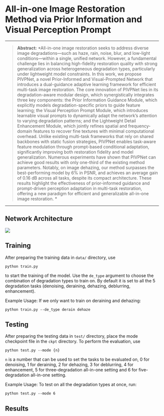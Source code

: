 # All-in-one Image Restoration Method via Prior Information and Visual Perception Prompt

<hr />

> **Abstract:** *All-in-one image restoration seeks to address diverse image degradations—such as haze, rain, noise, blur, and low-light conditions—within a single, unified network. However, a fundamental challenge lies in balancing high-fidelity restoration quality with strong generalization across heterogeneous degradation types, particularly under lightweight model constraints. In this work, we propose PIVPNet, a novel Prior-Informed and Visual-Prompted Network that introduces a dual-guidance adaptive learning framework for efficient multi-task image restoration. The core innovation of PIVPNet lies in its degradation-aware modular design, which synergistically integrates three key components: the Prior Information Guidance Module, which explicitly models degradation-specific priors to guide feature learning;  the Visual Perception Prompt Module, which introduces learnable visual prompts to dynamically adapt the network’s attention to varying degradation patterns; and the Lightweight Detail Enhancement Module, which jointly refines spatial and frequency-domain features to recover fine textures with minimal computational overhead. Unlike existing multi-task frameworks that rely on shared backbones with static fusion strategies, PIVPNet enables task-aware feature modulation through prompt-based conditional adaptation, significantly improving both restoration fidelity and model generalization. Numerous experiments have shown that PIVPNet can achieve good results with only one-third of the existing method parameters. Notably, on image dehazing, our method surpasses the best-performing model by 6\% in PSNR, and achieves an average gain of 0.16 dB across all tasks, despite its compact architecture. These results highlight the effectiveness of prior-informed guidance and prompt-driven perception adaptation in multi-task restoration, offering a new paradigm for efficient and generalizable all-in-one image restoration. * 
<hr />

## Network Architecture
<img src = ".\PIVPNet.jpg"> 

## Training

After preparing the training data in ```data/``` directory, use 
```
python train.py
```
to start the training of the model. Use the ```de_type``` argument to choose the combination of degradation types to train on. By default it is set to all the 5 degradation tasks (denoising, deraining, dehazing, deblurring, enhancement).

Example Usage: If we only want to train on deraining and dehazing:
```
python train.py --de_type derain dehaze
```

## Testing

After preparing the testing data in ```test/``` directory, place the mode checkpoint file in the ```ckpt``` directory. To perform the evaluation, use
```
python test.py --mode {n}
```
```n``` is a number that can be used to set the tasks to be evaluated on, 0 for denoising, 1 for deraining, 2 for dehazing, 3 for deblurring, 4 for enhancement, 5 for three-degradation all-in-one setting and 6 for five-degradation all-in-one setting.

Example Usage: To test on all the degradation types at once, run:

```
python test.py --mode 6
```
<!-- 
## Demo
To obtain visual results from the model ```demo.py``` can be used. After placing the saved model file in ```ckpt``` directory, run:
```
python demo.py --test_path {path_to_degraded_images} --output_path {save_images_here}
```
Example usage to run inference on a directory of images:
```
python demo.py --test_path './test/demo/' --output_path './output/demo/'
```
Example usage to run inference on an image directly:
```
python demo.py --test_path './test/demo/image.png' --output_path './output/demo/'
```
To use tiling option while running ```demo.py``` set ```--tile``` option to ```True```. The Tile size and Tile overlap parameters can be adjusted using ```--tile_size``` and ```--tile_overlap``` options respectively. -->

## Results
